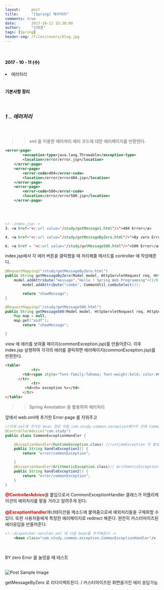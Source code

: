 ```yaml
---
layout:     post
title:      "[Spring] 에러처리"
comments: true
date:       2017-10-11 15:30:00
author:     "신희준"
tags: [Spring]
header-img: /files/covers/blog.jpg
---
```


<head>
 <meta property="og:type" content="website">
 <meta property="og:title" content="스프링 (Spring) Controller , AJAX , JSON">
 <meta property="og:description" content="스프링 (Spring) Controller , AJAX , JSON">
 <meta property="og:url" content="http://shj7242.github.io/2017/10/10/Spring4/">

 <meta name="twitter:card" content="summary">
  <meta name="twitter:title" content="스프링 (Spring) Controller , AJAX , JSON">
  <meta name="twitter:description" content="스프링 (Spring) Controller , AJAX , JSON">
  <meta name="FACEBOOK:domain" content="http://shj7242.github.io/2017/10/10/Spring4/">
  <meta name="facebook:card" content="summary">
   <meta name="facebook:title" content="스프링 (Spring) Controller , AJAX , JSON">
   <meta name="facebook:description" content="스프링 (Spring) Controller , AJAX , JSON">
   <meta name="facebook:domain" content="http://shj7242.github.io/2017/10/10/Spring4/">


 </head>

<br>
<H4 style ="font-weight:bold; color : black">2017 - 10 - 11 (수)</H4>
<li>에러처리</li>

<br>
<H4 style ="font-weight:bold; color:black;">기본사항 정리</H4>
<br>

<h5 style = "font-size: 17px; font-weight : bold;">1 .. 에러처리</h5>

<br>


>> xml 을 이용한 에러처리 에러 코드에 대한 에러페이지를 반환한다.

~~~xml
<error-page>
		<exception-type>java.lang.Throwable</exception-type>
		<location>/error/error.jsp</location>
	</error-page>
	<error-page>
		<error-code>404</error-code>
		<location>/error/error404.jsp</location>
	</error-page>
	<error-page>
		<error-code>500</error-code>
		<location>/error/error500.jsp</location>
	</error-page>
~~~

<br><br>

~~~html
<!--index.jsp-->
3. <a href="<c:url value="/study/getMessage1.html"/>">404 Error</a>

4. <a href="<c:url value="/study/getMessageByZero.html"/>">By zero Error</a>

6. <a href = "<c:url value="/study/getMessage500.html"/>">500 Error</a>
~~~

<p>index.jsp에서 각 에러 버튼을 클릭했을 때 처리해줄 메서드를 controller 에 작성해준다.</p>

~~~java
@RequestMapping("/study/getMessageByZero.html")
public String getMessageByZero(Model model, HttpServletRequest req, HttpServletResponse res){
	model.addAttribute("message","Hello ! Spring Web Programming"+(1/0));
		model.addAttribute("combo", CommonUtil.comboSelect());

		return "showMessage";
}

@RequestMapping("/study/getMessage500.html")
public String getMessage500(Model model, HttpServletRequest req, HttpServletResponse res) {
	Map map = null;
	map.get("asdf");
		return "showMessage";

}
~~~

<p>view 에 에러를 보여줄 페이지(commonException.jsp)를 만들어준다. 이후 index.jsp 실행하여 각각의 에러를 클릭하면 에러페이지(commonException.jsp)를 반환한다.</p>

~~~html
<table>
			<tr>
        <td><span style="font-family:Tahoma; font-weight:bold; color:#000000; line-height:150%; width:440px; height:70px;"> 오류발생 알림화면(허용되지 않는 요청을 하셨습니다) by Spring</span></td>
      </tr>
			<tr>
		 <td><%= exception %></td>
		</tr>
</table>
~~~

>>Spring Annotation 을 활용하여 에러처리

<p>앞에서 web.xml에 추가한 Error-page 를 지워주고  </p>

~~~java
//아래 xml에 추가된 bean 경로 처럼 com.study.common.exception패키지 안에 CommonExceptionHandler클래스를 생성해준다.
@ControllerAdvice("com.study")
public class CommonExceptionHandler {

	@ExceptionHandler(RuntimeException.class) //runtimeException 이 발생했을떄
	public String handleException1() {
		return "error/commonException";

	}
	@ExceptionHandler(ArithmeticException.class)// ArithmeticException이 발생했을 떄
	public String handleException2() {
		return "error/commonException";
	}
}
~~~

<p>
<b style="color:red">@ControllerAdvice</b>을 붙임으로서 CommonExceptionHandler 클래스가 어플리케이션의 예외처리를 맡을 거라고 알려주게 된다.
<br><br>
<b style="color:red;">@ExceptionHandler</b>애너테이션을 메소드에 붙여줌으로써 예외처리들을 구체화할 수 있다. 또한 사용자들에게 특정한 에러페이지로 redirect 해준다. 완전히 커스터마이즈된 에러응답을 만들어준다.

~~~xml
<!--dispatcher-servlet.xml 에 다음 bean을 추가해준다-->
	<bean class="com.study.common.exception.CommonExceptionHandler"/>
~~~

<br>

<p>BY zero Error 를 눌렀을 때 테스트</p>
<br>

<img src="{{ site.baseurl }}/img/exce.JPG" alt="Post Sample Image">

<p>getMessageByZero 로 리다이렉트된다. / 커스터마이즈된 화면을가진 에러 응답가능</p>
